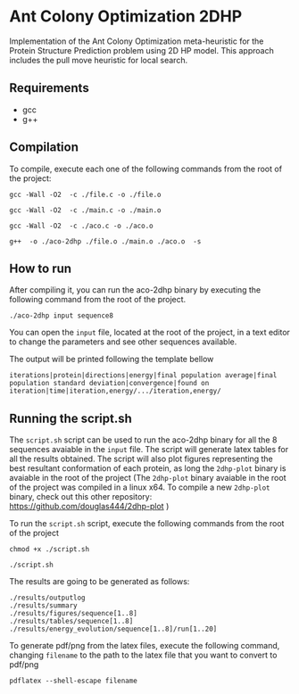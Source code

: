 # Ant Colony Optimization 2DHP

Implementation of the Ant Colony Optimization meta-heuristic for the Protein Structure Prediction problem using 2D HP model. This approach includes the pull move heuristic for local search.

## Requirements
* gcc
* g++

## Compilation

To compile, execute each one of the following commands from the root of the project:
```
gcc -Wall -O2  -c ./file.c -o ./file.o
```
```
gcc -Wall -O2  -c ./main.c -o ./main.o
```
```
gcc -Wall -O2  -c ./aco.c -o ./aco.o
```
```
g++  -o ./aco-2dhp ./file.o ./main.o ./aco.o  -s
```

## How to run

After compiling it, you can run the aco-2dhp binary by executing the following command from the root of the project.
```
./aco-2dhp input sequence8
```

You can open the `input` file, located at the root of the project, in a text editor to change the parameters and see other sequences available.


The output will be printed following the template bellow
```
iterations|protein|directions|energy|final population average|final population standard deviation|convergence|found on iteration|time|iteration,energy/.../iteration,energy/
```

## Running the script.sh
The `script.sh` script can be used to run the aco-2dhp binary for all the 8 sequences avaiable in the `input` file. The script will generate latex tables for all the results obtained. The script will also plot figures representing the best resultant conformation of each protein, as long the `2dhp-plot` binary is avaiable in the root of the project (The `2dhp-plot` binary avaiable in the root of the project was compiled in a linux x64. To compile a new `2dhp-plot` binary, check out this other repository: https://github.com/douglas444/2dhp-plot )

To run the `script.sh` script, execute the following commands from the root of the project
```
chmod +x ./script.sh
```
```
./script.sh
```
The results are going to be generated as follows:
```
./results/outputlog
./results/summary
./results/figures/sequence[1..8]
./results/tables/sequence[1..8]
./results/energy_evolution/sequence[1..8]/run[1..20]
```
To generate pdf/png from the latex files, execute the following command, changing `filename` to the path to the latex file that you want to convert to pdf/png
```
pdflatex --shell-escape filename
```
